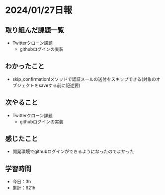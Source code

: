 # 2024/01/27日報
## 取り組んだ課題一覧
- Twitterクローン課題
  - githubログインの実装

## わかったこと
- skip_confirmation!メソッドで認証メールの送付をスキップできる(対象のオブジェクトをsaveする前に記述要)

## 次やること
- Twitterクローン課題
  - githubログインの実装

## 感じたこと
- 開発環境でgithubログインができるようになったのでよかった

## 学習時間
- 今日：3h
- 累計：621h

